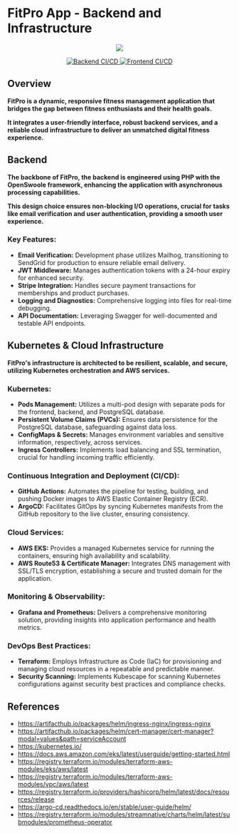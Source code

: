 # FitPro App - Backend and Infrastructure

<div align="center">
<img src="https://github.com/smadi0x86/Website-D-D-Final/assets/75253629/c61b4dcd-08b2-42f9-8158-4b710a5ab950">
</div>

<p align="center">
  <a href="https://github.com/smadi0x86/Website-D-D-Final/actions/workflows/backend-ci.yml">
    <img src="https://github.com/smadi0x86/Website-D-D-Final/actions/workflows/backend-ci.yml/badge.svg" alt="Backend CI/CD">
  </a>
  <a href="https://github.com/smadi0x86/Website-D-D-Final/actions/workflows/frontend-ci.yml">
    <img src="https://github.com/smadi0x86/Website-D-D-Final/actions/workflows/frontend-ci.yml/badge.svg" alt="Frontend CI/CD">
  </a>
</p>

## Overview
**FitPro is a dynamic, responsive fitness management application that bridges the gap between fitness enthusiasts and their health goals.**

**It integrates a user-friendly interface, robust backend services, and a reliable cloud infrastructure to deliver an unmatched digital fitness experience.**

## Backend
**The backbone of FitPro, the backend is engineered using PHP with the OpenSwoole framework, enhancing the application with asynchronous processing capabilities.**

**This design choice ensures non-blocking I/O operations, crucial for tasks like email verification and user authentication, providing a smooth user experience.**

### Key Features:

- **Email Verification:** Development phase utilizes Mailhog, transitioning to SendGrid for production to ensure reliable email delivery.
- **JWT Middleware:** Manages authentication tokens with a 24-hour expiry for enhanced security.
- **Stripe Integration:** Handles secure payment transactions for memberships and product purchases.
- **Logging and Diagnostics:** Comprehensive logging into files for real-time debugging.
- **API Documentation:** Leveraging Swagger for well-documented and testable API endpoints.
  
## Kubernetes & Cloud Infrastructure
**FitPro's infrastructure is architected to be resilient, scalable, and secure, utilizing Kubernetes orchestration and AWS services.**

### Kubernetes:

- **Pods Management:** Utilizes a multi-pod design with separate pods for the frontend, backend, and PostgreSQL database.
- **Persistent Volume Claims (PVCs):** Ensures data persistence for the PostgreSQL database, safeguarding against data loss.
- **ConfigMaps & Secrets:** Manages environment variables and sensitive information, respectively, across services.
- **Ingress Controllers:** Implements load balancing and SSL termination, crucial for handling incoming traffic efficiently.
  
### Continuous Integration and Deployment (CI/CD):

- **GitHub Actions:** Automates the pipeline for testing, building, and pushing Docker images to AWS Elastic Container Registry (ECR).
- **ArgoCD:** Facilitates GitOps by syncing Kubernetes manifests from the GitHub repository to the live cluster, ensuring consistency.
  
### Cloud Services:

- **AWS EKS:** Provides a managed Kubernetes service for running the containers, ensuring high availability and scalability.
- **AWS Route53 & Certificate Manager:** Integrates DNS management with SSL/TLS encryption, establishing a secure and trusted domain for the application.

### Monitoring & Observability:

- **Grafana and Prometheus:** Delivers a comprehensive monitoring solution, providing insights into application performance and health metrics.
  
### DevOps Best Practices:

- **Terraform:** Employs Infrastructure as Code (IaC) for provisioning and managing cloud resources in a repeatable and predictable manner.
- **Security Scanning:** Implements Kubescape for scanning Kubernetes configurations against security best practices and compliance checks.
  

## References

- https://artifacthub.io/packages/helm/ingress-nginx/ingress-nginx
- https://artifacthub.io/packages/helm/cert-manager/cert-manager?modal=values&path=serviceAccount
- https://kubernetes.io/
- https://docs.aws.amazon.com/eks/latest/userguide/getting-started.html
- https://registry.terraform.io/modules/terraform-aws-modules/eks/aws/latest
- https://registry.terraform.io/modules/terraform-aws-modules/vpc/aws/latest
- https://registry.terraform.io/providers/hashicorp/helm/latest/docs/resources/release
- https://argo-cd.readthedocs.io/en/stable/user-guide/helm/
- https://registry.terraform.io/modules/streamnative/charts/helm/latest/submodules/prometheus-operator
